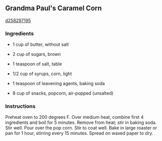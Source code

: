 ## Grandma Paul's Caramel Corn

[d258297195](http://www.foodnetwork.com/recipes/paula-deen/grandma-pauls-caramel-corn-recipe.html)

### Ingredients

 - 1 cup of butter, without salt

 - 2 cup of sugars, brown

 - 1 teaspoon of salt, table

 - 1/2 cup of syrups, corn, light

 - 1 teaspoon of leavening agents, baking soda

 - 8 cup of snacks, popcorn, air-popped (unsalted)

### Instructions

Preheat oven to 200 degrees F. Over medium heat, combine first 4 ingredients and boil for 5 minutes. Remove from heat; stir in baking soda. Stir well. Pour over the pop corn. Stir to coat well. Bake in large roaster or pan for 1 hour, stirring every 15 minutes. Spread on waxed paper to dry.